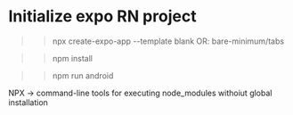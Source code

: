 # Initialize expo RN project

>> npx create-expo-app --template blank   OR: bare-minimum/tabs

>> npm install

>> npm run android

NPX  -> command-line tools for executing node_modules withoiut global installation
